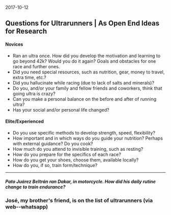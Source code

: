 2017-10-12
## Questions for Ultrarunners | As Open End Ideas for Research

#### Novices

- Ran an ultra once. How did you develop the motivation and learning to go beyond 42k? Would you do it again? Goals and obstacles for one race and further ones.
- Did you need special resources, such as nutrition, gear, money to travel, extra time, etc.?
- Did you hallucinate while racing (due to lack of salts and minerals)?
- Do you, and/or your family and fellow friends and coworkers, think that going ultra is crazy?
- Can you make a personal balance on the before and after of running ultra?
- Has your social and/or personal life changed?

#### Elite/Experienced

- Do you use specific methods to develop strength, speed, flexibility?
- How important and in which ways do you guide your nutrition? Perhaps with external guidance? Do you cook?
- How much do you attend to invisible training, such as resting?
- How do you prepare for the specifics of each race?
- How do you get your shoes, choose them, available locally?
- How do you, if so, train form/technique?

______

##### Pato Juárez Beltrán ran Dakar, in motorcycle. How did his daily rutine change to train endurance?

### José, my brother's friend, is on the list of ultrarunners (via web--whatsapp)

